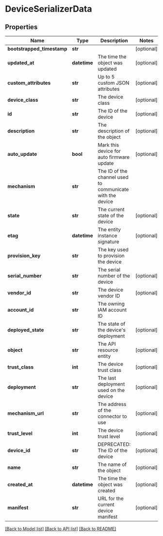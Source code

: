 # DeviceSerializerData

## Properties
Name | Type | Description | Notes
------------ | ------------- | ------------- | -------------
**bootstrapped_timestamp** | **str** |  | [optional] 
**updated_at** | **datetime** | The time the object was updated | [optional] 
**custom_attributes** | **str** | Up to 5 custom JSON attributes | [optional] 
**device_class** | **str** | The device class | [optional] 
**id** | **str** | The ID of the device | [optional] 
**description** | **str** | The description of the object | [optional] 
**auto_update** | **bool** | Mark this device for auto firmware update | [optional] 
**mechanism** | **str** | The ID of the channel used to communicate with the device | 
**state** | **str** | The current state of the device | [optional] 
**etag** | **datetime** | The entity instance signature | [optional] 
**provision_key** | **str** | The key used to provision the device | 
**serial_number** | **str** | The serial number of the device | [optional] 
**vendor_id** | **str** | The device vendor ID | [optional] 
**account_id** | **str** | The owning IAM account ID | 
**deployed_state** | **str** | The state of the device&#39;s deployment | [optional] 
**object** | **str** | The API resource entity | [optional] 
**trust_class** | **int** | The device trust class | [optional] 
**deployment** | **str** | The last deployment used on the device | [optional] 
**mechanism_url** | **str** | The address of the connector to use | [optional] 
**trust_level** | **int** | The device trust level | [optional] 
**device_id** | **str** | DEPRECATED: The ID of the device | [optional] 
**name** | **str** | The name of the object | [optional] 
**created_at** | **datetime** | The time the object was created | [optional] 
**manifest** | **str** | URL for the current device manifest | [optional] 

[[Back to Model list]](../README.md#documentation-for-models) [[Back to API list]](../README.md#documentation-for-api-endpoints) [[Back to README]](../README.md)


